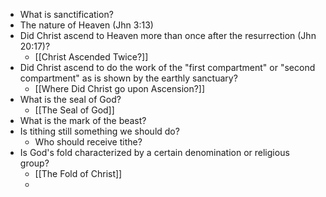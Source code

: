- What is sanctification?
- The nature of Heaven (Jhn 3:13)
- Did Christ ascend to Heaven more than once after the resurrection (Jhn 20:17)?
	- [[Christ Ascended Twice?]]
- Did Christ ascend to do the work of the "first compartment" or "second compartment" as is shown by the earthly sanctuary?
	- [[Where Did Christ go upon Ascension?]]
- What is the seal of God?
	- [[The Seal of God]]
- What is the mark of the beast?
- Is tithing still something we should do?
	- Who should receive tithe?
- Is God's fold characterized by a certain denomination or religious group?
	- [[The Fold of Christ]]
	- 